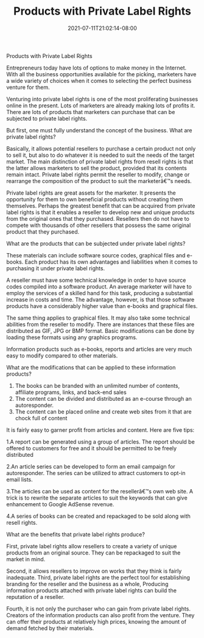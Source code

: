 ﻿---
title: "Products with Private Label Rights"
date: 2021-07-11T21:02:14-08:00
description: "10 private label articles Tips for Web Success"
featured_image: "/images/10 private label articles.jpg"
tags: ["10 private label articles"]
---

Products with Private Label Rights


Entrepreneurs today have lots of options to make money in the Internet. With all the business opportunities available for the picking, marketers have a wide variety of choices when it comes to selecting the perfect business venture for them.

Venturing into private label rights is one of the most proliferating businesses online in the present. Lots of marketers are already making lots of profits it. There are lots of products that marketers can purchase that can be subjected to private label rights.

But first, one must fully understand the concept of the business. What are private label rights?

Basically, it allows potential resellers to purchase a certain product not only to sell it, but also to do whatever it is needed to suit the needs of the target market. The main distinction of private label rights from resell rights is that the latter allows marketers to sell the product, provided that its contents remain intact. Private label rights permit the reseller to modify, change or rearrange the composition of the product to suit the marketerâ€™s needs. 

Private label rights are great assets for the marketer. It presents the opportunity for them to own beneficial products without creating them themselves. Perhaps the greatest benefit that can be acquired from private label rights is that it enables a reseller to develop new and unique products from the original ones that they purchased. Resellers then do not have to compete with thousands of other resellers that possess the same original product that they purchased.

What are the products that can be subjected under private label rights?

These materials can include software source codes, graphical files and e-books. Each product has its own advantages and liabilities when it comes to purchasing it under private label rights.

A reseller must have some technical knowledge in order to have source codes compiled into a software product. An average marketer will have to employ the services of a skilled hand for this task, producing a substantial increase in costs and time. The advantage, however, is that those software products have a considerably higher value than e-books and graphical files. 

The same thing applies to graphical files. It may also take some technical abilities from the reseller to modify. There are instances that these files are distributed as GIF, JPG or BMP format. Basic modifications can be done by loading these formats using any graphics programs.

Information products such as e-books, reports and articles are very much easy to modify compared to other materials. 

What are the modifications that can be applied to these information products?

1. The books can be branded with an unlimited number of contents, affiliate programs, links, and back-end sales
2. The content can be divided and distributed as an e-course  through an autoresponder. 
3. The content can be placed online and create web sites from it that are chock full of content

It is fairly easy to garner profit from articles and content. Here are five tips:

1.A report can be generated using a group of articles. The report should be offered to customers for free and it should be permitted to be freely distributed

2.An article series can be developed to form an email campaign for autoresponder. The series can be utilized to attract customers to opt-in email lists.

3.The articles can be used as content for the resellerâ€™s own web site. A trick is to rewrite the separate articles to suit the keywords that can give enhancement to Google AdSense revenue.

4.A series of books can be created and repackaged to be sold along with resell rights.

What are the benefits that private label rights produce?

First, private label rights allow resellers to create a variety of unique products from an original source. They can be repackaged to suit the market in mind.

Second, it allows resellers to improve on works that they think is fairly inadequate. 
Third, private label rights are the perfect tool for establishing branding for the reseller and the business as a whole, Producing information products attached with private label rights can build the reputation of a reseller.

Fourth, it is not only the purchaser who can gain from private label rights. Creators of the information products can also profit from the venture. They can offer their products at relatively high prices, knowing the amount of demand fetched by their materials.
  


  

 


